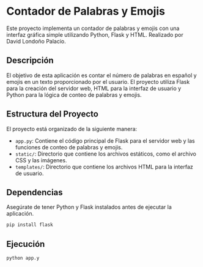 # Contador de Palabras y Emojis

Este proyecto implementa un contador de palabras y emojis con una interfaz gráfica simple utilizando Python, Flask y HTML.
Realizado por David Londoño Palacio.

## Descripción

El objetivo de esta aplicación es contar el número de palabras en español y emojis en un texto proporcionado por el usuario. El proyecto utiliza Flask para la creación del servidor web, HTML para la interfaz de usuario y Python para la lógica de conteo de palabras y emojis.

## Estructura del Proyecto

El proyecto está organizado de la siguiente manera:

- `app.py`: Contiene el código principal de Flask para el servidor web y las funciones de conteo de palabras y emojis.
- `static/`: Directorio que contiene los archivos estáticos, como el archivo CSS y las imágenes.
- `templates/`: Directorio que contiene los archivos HTML para la interfaz de usuario.

## Dependencias

Asegúrate de tener Python y Flask instalados antes de ejecutar la aplicación.

```bash
pip install flask
```
## Ejecución

```bash
python app.y
```
